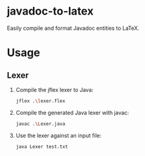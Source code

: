 # javadoc-to-latex
Easily compile and format Javadoc entities to LaTeX.

# Usage

## Lexer

1. Compile the jflex lexer to Java:
    ```bash
    jflex .\lexer.flex
    ```
2. Compile the generated Java lexer with javac:
    ```bash
    javac .\Lexer.java
    ```
3. Use the lexer against an input file:
    ```bash
    java Lexer test.txt
    ```
